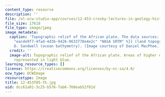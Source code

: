 ```yaml
---
content_type: resource
description: ''
file: /ol-ocw-studio-app/courses/12-453-crosby-lectures-in-geology-history-of-africa-fall-2005/dcc61a013c25b5767ab6760eab52f01d_12-453f05-th.jpg
file_size: 17618
file_type: image/jpeg
image_metadata:
  caption: 'Topographic relief of the African plate. The data sources: {{% resource_link
    "eacde9f7-4fad-4d3b-9426-9633778e4e2c" "NASA SRTM" %}} (land topography), and
    D. Sandwell (ocean bathymetry). (Image courtesy of Daniel MacPhee.)'
  credit: ''
  image-alt: Topographic relief of the African plate. Areas of higher elevation are
    represented in light blue.
learning_resource_types: []
license: https://creativecommons.org/licenses/by-nc-sa/4.0/
ocw_type: OCWImage
resourcetype: Image
title: 12-453f05-th.jpg
uid: dcc61a01-3c25-b576-7ab6-760eab52f01d
---
```

